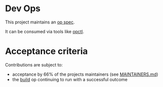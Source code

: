 # Dev Ops

This project maintains an [op spec](https://opspec.io/).

It can be consumed via tools like [opctl](https://opspec.io/opctl).

# Acceptance criteria

Contributions are subject to:

- acceptance by 66% of the projects maintainers (see
  [MAINTAINERS.md](MAINTAINERS.md))
- the [build](.opspec/build) op continuing to run with a successful
  outcome
